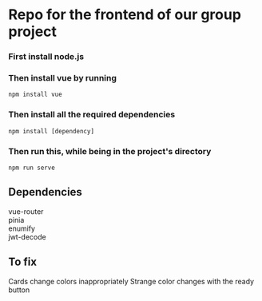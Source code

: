 # Repo for the frontend of our group project

### First install node.js

### Then install vue by running
```
npm install vue
```
### Then install all the required dependencies
```
npm install [dependency]
```

### Then run this, while being in the project's directory
```
npm run serve
```
## Dependencies

vue-router \
pinia \
enumify \
jwt-decode

## To fix

Cards change colors inappropriately 
Strange color changes with the ready button